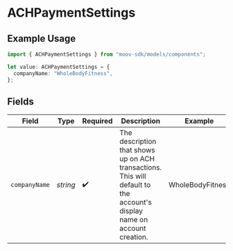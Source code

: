 # ACHPaymentSettings

## Example Usage

```typescript
import { ACHPaymentSettings } from "moov-sdk/models/components";

let value: ACHPaymentSettings = {
  companyName: "WholeBodyFitness",
};
```

## Fields

| Field                                                                                                                   | Type                                                                                                                    | Required                                                                                                                | Description                                                                                                             | Example                                                                                                                 |
| ----------------------------------------------------------------------------------------------------------------------- | ----------------------------------------------------------------------------------------------------------------------- | ----------------------------------------------------------------------------------------------------------------------- | ----------------------------------------------------------------------------------------------------------------------- | ----------------------------------------------------------------------------------------------------------------------- |
| `companyName`                                                                                                           | *string*                                                                                                                | :heavy_check_mark:                                                                                                      | The description that shows up on ACH transactions. This will default to the account's display name on account creation. | WholeBodyFitness                                                                                                        |